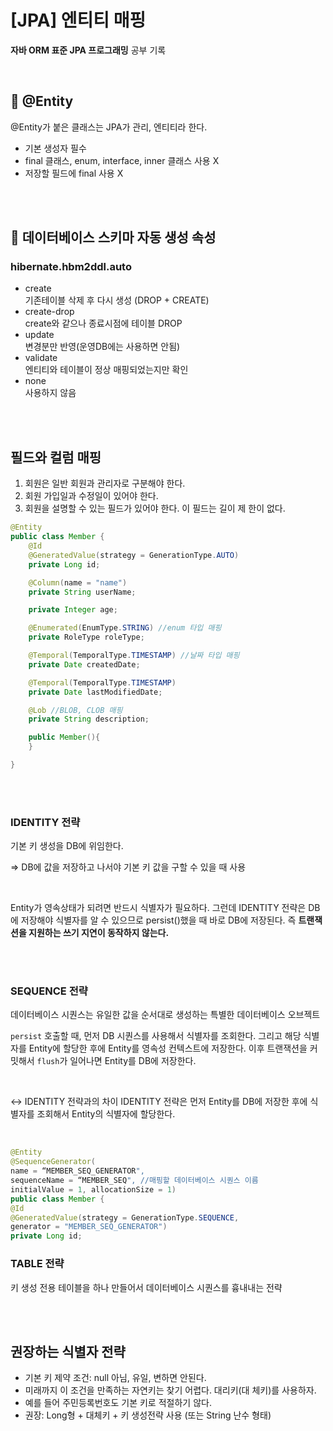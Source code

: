 # [JPA] 엔티티 매핑

**자바 ORM 표준 JPA 프로그래밍** 공부 기록


<br>

## 📍 @Entity
@Entity가 붙은 클래스는 JPA가 관리, 엔티티라 한다.
- 기본 생성자 필수
- final 클래스, enum, interface, inner 클래스 사용 X
- 저장할 필드에 final 사용 X


<br><br>

## 📍 데이터베이스 스키마 자동 생성 속성

### hibernate.hbm2ddl.auto

- create   
  기존테이블 삭제 후 다시 생성 (DROP + CREATE)
- create-drop   
  create와 같으나 종료시점에 테이블 DROP
- update   
  변경분만 반영(운영DB에는 사용하면 안됨)
- validate   
  엔티티와 테이블이 정상 매핑되었는지만 확인
- none   
  사용하지 않음

<br><br>

## 필드와 컬럼 매핑

1. 회원은 일반 회원과 관리자로 구분해야 한다.
2. 회원 가입일과 수정일이 있어야 한다.
3. 회원을 설명할 수 있는 필드가 있어야 한다. 이 필드는 길이 제
한이 없다.

```java
@Entity
public class Member {
    @Id
    @GeneratedValue(strategy = GenerationType.AUTO)
    private Long id;

    @Column(name = "name")
    private String userName;

    private Integer age;

    @Enumerated(EnumType.STRING) //enum 타입 매핑
    private RoleType roleType;

    @Temporal(TemporalType.TIMESTAMP) //날짜 타입 매핑
    private Date createdDate;

    @Temporal(TemporalType.TIMESTAMP)
    private Date lastModifiedDate;

    @Lob //BLOB, CLOB 매핑
    private String description;

    public Member(){
    }

}

```
<br><br>

### IDENTITY 전략
기본 키 생성을 DB에 위임한다.
<br>

=> DB에 값을 저장하고 나서야 기본 키 값을 구할 수 있을 때 사용

<br>


Entity가 영속상태가 되려면 반드시 식별자가 필요하다. 그런데 IDENTITY 전략은 DB에 저장해야 식별자를 알 수 있으므로 persist()했을 때 바로 DB에 저장된다. 즉 **트랜잭션을 지원하는 쓰기 지연이 동작하지 않는다.**

<br><br>

### SEQUENCE 전략
데이터베이스 시퀀스는 유일한 값을 순서대로 생성하는 특별한
데이터베이스 오브젝트  

`persist` 호출할 때, 먼저 DB 시퀀스를 사용해서 식별자를 조회한다. 그리고 해당 식별자를 Entity에 할당한 후에 Entity를 영속성 컨텍스트에 저장한다. 이후 트랜잭션을 커밋해서 `flush`가 일어나면 Entity를 DB에 저장한다.

<br>

<-> IDENTITY 전략과의 차이
IDENTITY 전략은 먼저 Entity를 DB에 저장한 후에 식별자를 조회해서 Entity의 식별자에 할당한다.


<br>

```java
@Entity
@SequenceGenerator(
name = “MEMBER_SEQ_GENERATOR",
sequenceName = “MEMBER_SEQ", //매핑할 데이터베이스 시퀀스 이름
initialValue = 1, allocationSize = 1)
public class Member {
@Id
@GeneratedValue(strategy = GenerationType.SEQUENCE,
generator = "MEMBER_SEQ_GENERATOR")
private Long id;
```

### TABLE 전략
키 생성 전용 테이블을 하나 만들어서 데이터베이스 시퀀스를 흉내내는 전략

<br> <br>


## 권장하는 식별자 전략
- 기본 키 제약 조건: null 아님, 유일, 변하면 안된다.
- 미래까지 이 조건을 만족하는 자연키는 찾기 어렵다. 대리키(대
체키)를 사용하자.
- 예를 들어 주민등록번호도 기본 키로 적절하기 않다.
- 권장: Long형 + 대체키 + 키 생성전략 사용
  (또는 String 난수 형태)